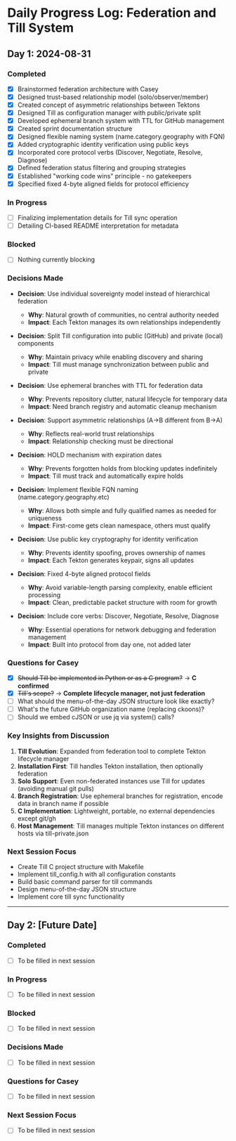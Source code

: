 # Daily Progress Log: Federation and Till System

## Day 1: 2024-08-31

### Completed
- [x] Brainstormed federation architecture with Casey
- [x] Designed trust-based relationship model (solo/observer/member)
- [x] Created concept of asymmetric relationships between Tektons
- [x] Designed Till as configuration manager with public/private split
- [x] Developed ephemeral branch system with TTL for GitHub management
- [x] Created sprint documentation structure
- [x] Designed flexible naming system (name.category.geography with FQN)
- [x] Added cryptographic identity verification using public keys
- [x] Incorporated core protocol verbs (Discover, Negotiate, Resolve, Diagnose)
- [x] Defined federation status filtering and grouping strategies
- [x] Established "working code wins" principle - no gatekeepers
- [x] Specified fixed 4-byte aligned fields for protocol efficiency

### In Progress
- [ ] Finalizing implementation details for Till sync operation
- [ ] Detailing CI-based README interpretation for metadata

### Blocked
- [ ] Nothing currently blocking

### Decisions Made
- **Decision**: Use individual sovereignty model instead of hierarchical federation
  - **Why**: Natural growth of communities, no central authority needed
  - **Impact**: Each Tekton manages its own relationships independently

- **Decision**: Split Till configuration into public (GitHub) and private (local) components
  - **Why**: Maintain privacy while enabling discovery and sharing
  - **Impact**: Till must manage synchronization between public and private

- **Decision**: Use ephemeral branches with TTL for federation data
  - **Why**: Prevents repository clutter, natural lifecycle for temporary data
  - **Impact**: Need branch registry and automatic cleanup mechanism

- **Decision**: Support asymmetric relationships (A→B different from B→A)
  - **Why**: Reflects real-world trust relationships
  - **Impact**: Relationship checking must be directional

- **Decision**: HOLD mechanism with expiration dates
  - **Why**: Prevents forgotten holds from blocking updates indefinitely
  - **Impact**: Till must track and automatically expire holds

- **Decision**: Implement flexible FQN naming (name.category.geography.etc)
  - **Why**: Allows both simple and fully qualified names as needed for uniqueness
  - **Impact**: First-come gets clean namespace, others must qualify

- **Decision**: Use public key cryptography for identity verification
  - **Why**: Prevents identity spoofing, proves ownership of names
  - **Impact**: Each Tekton generates keypair, signs all updates

- **Decision**: Fixed 4-byte aligned protocol fields
  - **Why**: Avoid variable-length parsing complexity, enable efficient processing
  - **Impact**: Clean, predictable packet structure with room for growth

- **Decision**: Include core verbs: Discover, Negotiate, Resolve, Diagnose
  - **Why**: Essential operations for network debugging and federation management
  - **Impact**: Built into protocol from day one, not added later

### Questions for Casey
- [x] ~~Should Till be implemented in Python or as a C program?~~ → **C confirmed**
- [x] ~~Till's scope?~~ → **Complete lifecycle manager, not just federation**
- [ ] What should the menu-of-the-day JSON structure look like exactly?
- [ ] What's the future GitHub organization name (replacing ckoons)?
- [ ] Should we embed cJSON or use jq via system() calls?

### Key Insights from Discussion
1. **Till Evolution**: Expanded from federation tool to complete Tekton lifecycle manager
2. **Installation First**: Till handles Tekton installation, then optionally federation
3. **Solo Support**: Even non-federated instances use Till for updates (avoiding manual git pulls)
4. **Branch Registration**: Use ephemeral branches for registration, encode data in branch name if possible
5. **C Implementation**: Lightweight, portable, no external dependencies except git/gh
6. **Host Management**: Till manages multiple Tekton instances on different hosts via till-private.json

### Next Session Focus
- Create Till C project structure with Makefile
- Implement till_config.h with all configuration constants
- Build basic command parser for till commands
- Design menu-of-the-day JSON structure
- Implement core till sync functionality

---

## Day 2: [Future Date]

### Completed
- [ ] To be filled in next session

### In Progress
- [ ] To be filled in next session

### Blocked
- [ ] To be filled in next session

### Decisions Made
- [ ] To be filled in next session

### Questions for Casey
- [ ] To be filled in next session

### Next Session Focus
- [ ] To be filled in next session